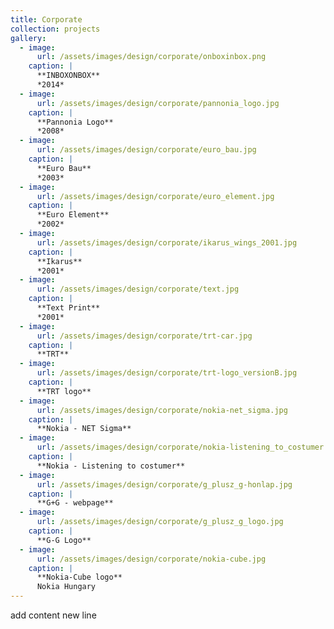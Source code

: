 ```yaml
---
title: Corporate
collection: projects
gallery:
  - image:
      url: /assets/images/design/corporate/onboxinbox.png
    caption: |
      **INBOXONBOX**
      *2014*
  - image:
      url: /assets/images/design/corporate/pannonia_logo.jpg
    caption: |
      **Pannonia Logo**
      *2008*
  - image:
      url: /assets/images/design/corporate/euro_bau.jpg
    caption: |
      **Euro Bau**
      *2003*
  - image:
      url: /assets/images/design/corporate/euro_element.jpg
    caption: |
      **Euro Element**
      *2002*
  - image:
      url: /assets/images/design/corporate/ikarus_wings_2001.jpg
    caption: |
      **Ikarus**
      *2001*
  - image:
      url: /assets/images/design/corporate/text.jpg
    caption: |
      **Text Print**
      *2001*
  - image:
      url: /assets/images/design/corporate/trt-car.jpg
    caption: |
      **TRT**
  - image:
      url: /assets/images/design/corporate/trt-logo_versionB.jpg
    caption: |
      **TRT logo**
  - image:
      url: /assets/images/design/corporate/nokia-net_sigma.jpg
    caption: |
      **Nokia - NET Sigma**
  - image:
      url: /assets/images/design/corporate/nokia-listening_to_costumer.jpg
    caption: |
      **Nokia - Listening to costumer**
  - image:
      url: /assets/images/design/corporate/g_plusz_g-honlap.jpg
    caption: |
      **G+G - webpage**
  - image:
      url: /assets/images/design/corporate/g_plusz_g_logo.jpg
    caption: |
      **G-G Logo**
  - image:
      url: /assets/images/design/corporate/nokia-cube.jpg
    caption: |
      **Nokia-Cube logo**
      Nokia Hungary
---
```

add content
new line
